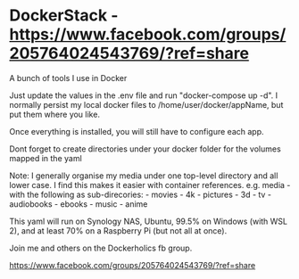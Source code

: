 # DockerStack - https://www.facebook.com/groups/205764024543769/?ref=share
A bunch of tools I use in Docker

Just update the values in the .env file and run "docker-compose up -d". I normally persist my local docker files to /home/user/docker/appName, but put them where you like. 
  
Once everything is installed, you will still have to configure each app.
  
Dont forget to create directories under your docker folder for the volumes mapped in the yaml
  
Note: I generally organise my media under one top-level directory and all lower case. I find this makes it easier with container references.
   e.g.
        media - with the following as sub-direcories: 
          - movies
          - 4k
          - pictures
          - 3d
          - tv
          - audiobooks
          - ebooks
          - music
          - anime

This yaml will run on Synology NAS, Ubuntu, 99.5% on Windows (with WSL 2), and at least 70% on a Raspberry Pi (but not all at once).

Join me and others on the Dockerholics fb group.

https://www.facebook.com/groups/205764024543769/?ref=share
